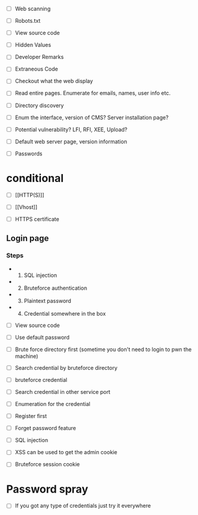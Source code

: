 

- [ ] Web scanning

- [ ]    Robots.txt

- [ ]   View source code

 - [ ]  Hidden Values

- [ ]  Developer Remarks

- [ ]    Extraneous Code

- [ ] Checkout what the web display

- [ ]  Read entire pages. Enumerate for emails, names, user info etc.

- [ ]   Directory discovery

- [ ]  Enum the interface, version of CMS? Server installation page?

- [ ]   Potential vulnerability? LFI, RFI, XEE, Upload?

- [ ]   Default web server page, version information

- [ ]   Passwords

# conditional 
- [ ]  [[HTTP(S)]]
- [ ] [[Vhost]]
- [ ] HTTPS certificate 


## Login page

### Steps
-   1. SQL injection


-   2. Bruteforce authentication
 

-   3. Plaintext password
 

-   4.  Credential somewhere in the box

- [ ]   View source code
 

- [ ]    Use default password
 

- [ ]   Brute force directory first (sometime you don't need to login to pwn the machine)
  

- [ ]   Search credential by bruteforce directory


- [ ]    bruteforce credential


- [ ]   Search credential in other service port
 

- [ ]   Enumeration for the credential


- [ ]   Register first

- [ ]  Forget password feature 
 

- [ ]   SQL injection


- [ ]   XSS can be used to get the admin cookie


- [ ]   Bruteforce session cookie


# Password spray

- [ ]   If you got any type of credentials just try it everywhere 